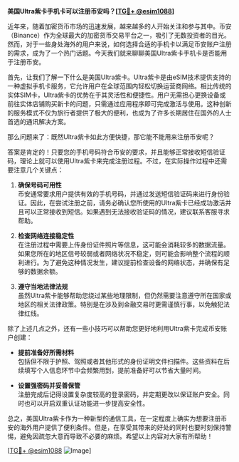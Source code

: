 **美国Ultra紫卡手机卡可以注册币安吗？[[TG💪+ @esim1088](https://t.me/s/esim1088)]**

近年来，随着加密货币市场的迅速发展，越来越多的人开始关注和参与其中。币安（Binance）作为全球最大的加密货币交易平台之一，吸引了无数投资者的目光。然而，对于一些身处海外的用户来说，如何选择合适的手机卡以满足币安账户注册的需求，成为了一个热门话题。今天我们就来聊聊美国Ultra紫卡手机卡是否能用于注册币安。

首先，让我们了解一下什么是美国Ultra紫卡。Ultra紫卡是由eSIM技术提供支持的一种虚拟手机卡服务，它允许用户在全球范围内轻松切换运营商网络。相比传统的实体SIM卡，Ultra紫卡的优势在于其灵活性和便捷性。用户无需担心更换设备或前往实体店铺购买新卡的问题，只需通过应用程序即可完成激活与使用。这种创新的服务模式不仅为旅行者提供了极大的便利，也成为了许多长期居住在国外的人士首选的通讯解决方案。

那么问题来了：既然Ultra紫卡如此方便快捷，那它能不能用来注册币安呢？

答案是肯定的！只要您的手机号码符合币安的要求，并且能够正常接收短信验证码，理论上就可以使用Ultra紫卡来完成注册过程。不过，在实际操作过程中还需要注意几个关键点：

1. **确保号码可用性**  
   币安通常要求用户提供有效的手机号码，并通过发送短信验证码来进行身份验证。因此，在尝试注册之前，请务必确认您所使用的Ultra紫卡已经成功激活并且可以正常接收到短信。如果遇到无法接收验证码的情况，建议联系客服寻求帮助。

2. **检查网络连接稳定性**  
   在注册过程中需要上传身份证件照片等信息，这可能会消耗较多的数据流量。如果您所在的地区信号较弱或者网络状况不稳定，则可能会影响整个流程的顺利进行。为了避免这种情况发生，建议提前检查设备的网络状态，并确保有足够的数据余额。

3. **遵守当地法律法规**  
   虽然Ultra紫卡能够帮助您绕过某些地理限制，但仍然需要注意遵守所在国家或地区的相关法律政策。特别是在涉及到金融交易时更需谨慎行事，以免触犯法律红线。

除了上述几点之外，还有一些小技巧可以帮助您更好地利用Ultra紫卡完成币安账户创建：

- **提前准备好所需材料**  
  包括但不限于护照、驾照或者其他形式的身份证明文件扫描件。这些资料在后续填写个人信息环节中会频繁用到，提前准备好可以节省大量时间。
  
- **设置强密码并妥善保管**  
  注册完成后记得设置复杂度较高的登录密码，并定期更改以保证账户安全。同时也可以开启双重认证功能进一步提高安全性。

总之，美国Ultra紫卡作为一种新型的通信工具，在一定程度上确实为想要注册币安的海外用户提供了便利条件。但是，在享受其带来的好处的同时也要时刻保持警惕，避免因疏忽大意而导致不必要的麻烦。希望以上内容对大家有所帮助！

[[TG💪+ @esim1088](https://t.me/s/esim1088) ![Image](https://i.postimg.cc/4NQfJmqS/Snipaste-2025-05-13-00-14-12.png)]